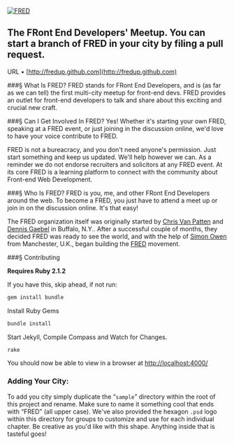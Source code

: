 [![FRED](http://fredup.github.com/images/fred-head.png)](http://fredup.github.com)

## The FRont End Developers' Meetup. You can start a branch of FRED in your city by filing a pull request.

URL &bull; [http://fredup.github.com](http://fredup.github.com)


###&sect; What Is FRED?
FRED stands for FRont End Developers, and is (as far as we can tell) the first multi-city meetup for front-end devs. FRED provides an outlet for front-end developers to talk and share about this exciting and crucial new craft.


###&sect; Can I Get Involved In FRED?
Yes! Whether it's starting your own FRED, speaking at a FRED event, or just joining in the discussion online, we'd love to have your voice contribute to FRED.

FRED is not a bureacracy, and you don't need anyone's permission. Just start something and keep us updated. We'll help however we can. As a reminder we do not endorse recruiters and solicitors at any FRED event. At its core FRED is a learning platform to connect with the community about Front-end Web Development.


###&sect; Who Is FRED?
FRED is you, me, and other FRont End Developers around the web. To become a FRED, you just have to attend a meet up or join in on the discussion online. It's that easy!

The FRED organization itself was originally started by [Chris Van Patten](https://github.com/chrisvanpatten) and [Dennis Gaebel](https://github.com/grayghostvisuals) in Buffalo, N.Y.. After a successful couple of months, they decided FRED was ready to see the world, and with the help of [Simon Owen](https://github.com/simonowendesign) from Manchester, U.K., began building the [FRED](http://fredup.github.com) movement.


###&sect; Contributing

**Requires Ruby 2.1.2**

If you have this, skip ahead, if not run:

```bash
gem install bundle
```

Install Ruby Gems

```bash
bundle install
```

Start Jekyll, Compile Compass and Watch for Changes.

```bash
rake
```

You should now be able to view in a browser at <http://localhost:4000/>


### Adding Your City:

To add you city simply duplicate the “``sample``” directory within the root of this project and rename. Make sure to name it something cool that ends with “FRED” (all upper case). We've also provided the hexagon ``.psd`` logo within this directory for groups to customize and use for each individual chapter. Be creative as you'd like with this shape. Anything inside that is tasteful goes!
